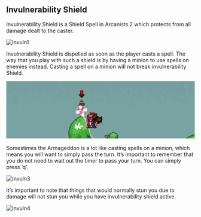 ## Invulnerability Shield


Invulnerability Shield is a Shield Spell in Arcanists 2 which protects from all damage dealt to the caster.


![invuln1](https://raw.githubusercontent.com/1IlIl/wikidata/main/overlight/gifs/invuln1.gif)


Invulnerability Shield is dispelled as soon as the player casts a spell. The way that you play with such a shield is by having a minion to use spells on enemies instead. Casting a spell on a minion will not break invulnerability Shield.


![invuln2](https://raw.githubusercontent.com/1IlIl/wikidata/main/overlight/gifs/invuln2.gif)


Somestimes the Armageddon is a lot like casting spells on a minion, which means you will want to simply pass the turn. It’s important to remember that you do not need to wait out the timer to pass your turn. You can simply press ‘q’.


![invuln3](https://raw.githubusercontent.com/1IlIl/wikidata/main/overlight/gifs/invuln3.gif)


It’s important to note that things that would normally stun you due to damage will not stun you while you have invulnerability shield active.


![invuln4](https://raw.githubusercontent.com/1IlIl/wikidata/main/overlight/gifs/invuln4.gif)
